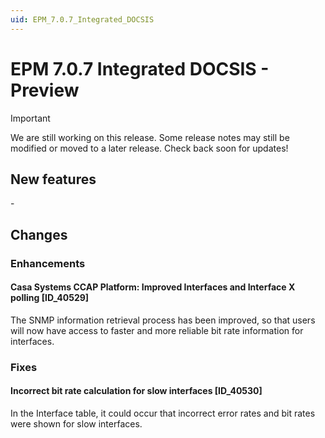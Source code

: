 ```yaml
---
uid: EPM_7.0.7_Integrated_DOCSIS
---
```


# EPM 7.0.7 Integrated DOCSIS - Preview

> [!IMPORTANT]
> We are still working on this release. Some release notes may still be modified or moved to a later release. Check back soon for updates!

## New features

\-

## Changes

### Enhancements

#### Casa Systems CCAP Platform: Improved Interfaces and Interface X polling [ID_40529]

The SNMP information retrieval process has been improved, so that users will now have access to faster and more reliable bit rate information for interfaces.

### Fixes

#### Incorrect bit rate calculation for slow interfaces [ID_40530]

In the Interface table, it could occur that incorrect error rates and bit rates were shown for slow interfaces.
